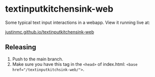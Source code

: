 # textinputkitchensink-web
Some typical text input interactions in a webapp. View it running live at:

[justinmc.github.io/textinputkitchensink-web](https://justinmc.github.io/textinputkitchensink-web)

## Releasing
 1. Push to the main branch.
 2. Make sure you have this tag in the `<head>` of index.html: `<base href="/textinputkitchsink-web/">`.
